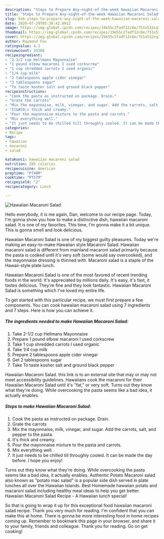 ```yaml
---
description: "Steps to Prepare Any-night-of-the-week Hawaiian Macaroni Salad"
title: "Steps to Prepare Any-night-of-the-week Hawaiian Macaroni Salad"
slug: 816-steps-to-prepare-any-night-of-the-week-hawaiian-macaroni-salad
date: 2020-07-29T05:30:42.091Z
image: https://img-global.cpcdn.com/recipes/19e55c2fadf12c0e/751x532cq70/hawaiian-macaroni-salad-recipe-main-photo.jpg
thumbnail: https://img-global.cpcdn.com/recipes/19e55c2fadf12c0e/751x532cq70/hawaiian-macaroni-salad-recipe-main-photo.jpg
cover: https://img-global.cpcdn.com/recipes/19e55c2fadf12c0e/751x532cq70/hawaiian-macaroni-salad-recipe-main-photo.jpg
author: Raymond Fox
ratingvalue: 4.3
reviewcount: 24188
recipeingredient:
- "2-1/2 cup Hellmans Mayonnaise"
- "1 pound elbow macaroni I used corkscrew"
- "1 cup shredded carrots I used organic"
- "1/4 cup milk"
- "2 tablespoons apple cider vinegar"
- "2 tablespoons sugar"
- "To taste kosher salt and ground black pepper"
recipeinstructions:
- "Cook the pasta as instructed on package. Drain."
- "Grate the carrots"
- "Mix the mayonnaise, milk, vinegar, and sugar. Add the carrots, salt, and pepper to the pasta."
- "It&#39;s thick and creamy."
- "Pour the mayonnaise mixture to the pasta and carrots."
- "Mix everything well."
- "It just needs to be chilled till throughly cooled. It can be made the day before. I hope you enjoy!"
categories:
- Recipe
tags:
- hawaiian
- macaroni
- salad

katakunci: hawaiian macaroni salad 
nutrition: 285 calories
recipecuisine: American
preptime: "PT40M"
cooktime: "PT57M"
recipeyield: "2"
recipecategory: Lunch

---
```



![Hawaiian Macaroni Salad](https://img-global.cpcdn.com/recipes/19e55c2fadf12c0e/751x532cq70/hawaiian-macaroni-salad-recipe-main-photo.jpg)

Hello everybody, it is me again, Dan, welcome to our recipe page. Today, I'm gonna show you how to make a distinctive dish, hawaiian macaroni salad. It is one of my favorites. This time, I'm gonna make it a bit unique. This is gonna smell and look delicious.

Hawaiian Macaroni Salad is one of my biggest guilty pleasures. Today we&#39;re making an easy-to-make Hawaiian style Macaroni Salad. Hawaiian macaroni salad is different from mainland macaroni salad primarily because the pasta is cooked until it&#39;s very soft (some would say overcooked), and the mayonnaise dressing is thinned with. Macaroni salad is a staple of the Hawaii-style plate lunch.

Hawaiian Macaroni Salad is one of the most favored of recent trending foods in the world. It's appreciated by millions daily. It's easy, it's fast, it tastes delicious. They're fine and they look fantastic. Hawaiian Macaroni Salad is something which I've loved my entire life.


To get started with this particular recipe, we must first prepare a few components. You can cook hawaiian macaroni salad using 7 ingredients and 7 steps. Here is how you can achieve it.

<!--inarticleads1-->

##### The ingredients needed to make Hawaiian Macaroni Salad:

1. Take 2-1/2 cup Hellmans Mayonnaise
1. Prepare 1 pound elbow macaroni I used corkscrew
1. Take 1 cup shredded carrots I used organic
1. Take 1/4 cup milk
1. Prepare 2 tablespoons apple cider vinegar
1. Get 2 tablespoons sugar
1. Take To taste kosher salt and ground black pepper


Hawaiian Macaroni Salad. this link is to an external site that may or may not meet accessibility guidelines. Hawaiians cook the macaroni for their Hawaiian Macaroni Salad until it&#39;s &#34;fat,&#34; or very soft. Turns out they know what they&#39;re doing. While overcooking the pasta seems like a bad idea, it actually enables. 

<!--inarticleads2-->

##### Steps to make Hawaiian Macaroni Salad:

1. Cook the pasta as instructed on package. Drain.
1. Grate the carrots
1. Mix the mayonnaise, milk, vinegar, and sugar. Add the carrots, salt, and pepper to the pasta.
1. It&#39;s thick and creamy.
1. Pour the mayonnaise mixture to the pasta and carrots.
1. Mix everything well.
1. It just needs to be chilled till throughly cooled. It can be made the day before. I hope you enjoy!


Turns out they know what they&#39;re doing. While overcooking the pasta seems like a bad idea, it actually enables. Authentic Potato Macaroni salad also known as &#34;potato mac salad&#34; is a popular side dish served in plate lunches all over the Hawaiian Islands. Best Homemade hawaiian potato and macaroni salad including healthy meal ideas to help you get better. Hawaiian Macaroni Salad Recipe - A Hawaiian lunch special! 

So that is going to wrap it up for this exceptional food hawaiian macaroni salad recipe. Thank you very much for reading. I'm confident that you can make this at home. There is gonna be more interesting food in home recipes coming up. Remember to bookmark this page in your browser, and share it to your family, friends and colleague. Thank you for reading. Go on get cooking!
